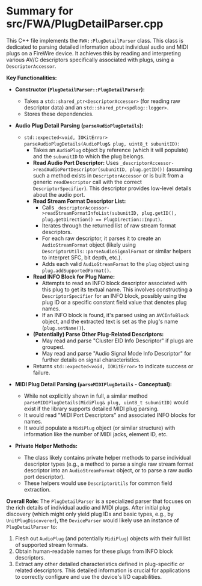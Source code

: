 # Summary for src/FWA/PlugDetailParser.cpp

This C++ file implements the `FWA::PlugDetailParser` class. This class is dedicated to parsing detailed information about individual audio and MIDI plugs on a FireWire device. It achieves this by reading and interpreting various AV/C descriptors specifically associated with plugs, using a `DescriptorAccessor`.

**Key Functionalities:**

-   **Constructor (`PlugDetailParser::PlugDetailParser`):**
    -   Takes a `std::shared_ptr<DescriptorAccessor>` (for reading raw descriptor data) and an `std::shared_ptr<spdlog::logger>`.
    -   Stores these dependencies.

-   **Audio Plug Detail Parsing (`parseAudioPlugDetails`):**
    -   `std::expected<void, IOKitError> parseAudioPlugDetails(AudioPlug& plug, uint8_t subunitID)`:
        -   Takes an `AudioPlug` object by reference (which it will populate) and the `subunitID` to which the plug belongs.
        -   **Read Audio Port Descriptor:** Uses `_descriptorAccessor->readAudioPortDescriptor(subunitID, plug.getID())` (assuming such a method exists in `DescriptorAccessor` or is built from a generic `readDescriptor` call with the correct `DescriptorSpecifier`). This descriptor provides low-level details about the audio port.
        -   **Read Stream Format Descriptor List:**
            -   Calls `_descriptorAccessor->readStreamFormatInfoList(subunitID, plug.getID(), plug.getDirection() == PlugDirection::Input)`.
            -   Iterates through the returned list of raw stream format descriptors.
            -   For each raw descriptor, it parses it to create an `AudioStreamFormat` object (likely using `DescriptorUtils::parseAudioSignalFormat` or similar helpers to interpret SFC, bit depth, etc.).
            -   Adds each valid `AudioStreamFormat` to the `plug` object using `plug.addSupportedFormat()`.
        -   **Read INFO Block for Plug Name:**
            -   Attempts to read an INFO block descriptor associated with this plug to get its textual name. This involves constructing a `DescriptorSpecifier` for an INFO block, possibly using the plug ID or a specific constant field value that denotes plug names.
            -   If an INFO block is found, it's parsed using an `AVCInfoBlock` object, and the extracted text is set as the plug's name (`plug.setName()`).
        -   **(Potentially) Parse Other Plug-Related Descriptors:**
            -   May read and parse "Cluster EID Info Descriptor" if plugs are grouped.
            -   May read and parse "Audio Signal Mode Info Descriptor" for further details on signal characteristics.
        -   Returns `std::expected<void, IOKitError>` to indicate success or failure.

-   **MIDI Plug Detail Parsing (`parseMIDIPlugDetails` - Conceptual):**
    -   While not explicitly shown in full, a similar method `parseMIDIPlugDetails(MidiPlug& plug, uint8_t subunitID)` would exist if the library supports detailed MIDI plug parsing.
    -   It would read "MIDI Port Descriptors" and associated INFO blocks for names.
    -   It would populate a `MidiPlug` object (or similar structure) with information like the number of MIDI jacks, element ID, etc.

-   **Private Helper Methods:**
    -   The class likely contains private helper methods to parse individual descriptor types (e.g., a method to parse a single raw stream format descriptor into an `AudioStreamFormat` object, or to parse a raw audio port descriptor).
    -   These helpers would use `DescriptorUtils` for common field extraction.

**Overall Role:**
The `PlugDetailParser` is a specialized parser that focuses on the rich details of individual audio and MIDI plugs. After initial plug discovery (which might only yield plug IDs and basic types, e.g., by `UnitPlugDiscoverer`), the `DeviceParser` would likely use an instance of `PlugDetailParser` to:
1.  Flesh out `AudioPlug` (and potentially `MidiPlug`) objects with their full list of supported stream formats.
2.  Obtain human-readable names for these plugs from INFO block descriptors.
3.  Extract any other detailed characteristics defined in plug-specific or related descriptors.
This detailed information is crucial for applications to correctly configure and use the device's I/O capabilities.
